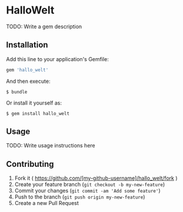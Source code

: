 # HalloWelt

TODO: Write a gem description

## Installation

Add this line to your application's Gemfile:

```ruby
gem 'hallo_welt'
```

And then execute:

    $ bundle

Or install it yourself as:

    $ gem install hallo_welt

## Usage

TODO: Write usage instructions here

## Contributing

1. Fork it ( https://github.com/[my-github-username]/hallo_welt/fork )
2. Create your feature branch (`git checkout -b my-new-feature`)
3. Commit your changes (`git commit -am 'Add some feature'`)
4. Push to the branch (`git push origin my-new-feature`)
5. Create a new Pull Request
